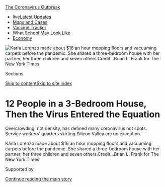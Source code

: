 <div id="app">

<div>

<div>

<div>

</div>

<div data-aria-hidden="false">

<div id="site-content" data-role="main">

<div>

<div class="css-1aor85t" style="opacity:0.000000001;z-index:-1;visibility:hidden">

<div class="css-1hqnpie">

<div class="css-epjblv">

<span class="css-17xtcya">[Economy](/section/business/economy)</span><span class="css-x15j1o">|</span><span class="css-fwqvlz">12
People in a 3-Bedroom House, Then the Virus Entered the
Equation</span>

</div>

<div class="css-k008qs">

<div class="css-1iwv8en">

<span class="css-18z7m18"></span>

<div>

</div>

</div>

<span class="css-1n6z4y"></span>

<div class="css-1705lsu">

<div class="css-4xjgmj">

<div class="css-4skfbu" data-role="toolbar" data-aria-label="Social Media Share buttons, Save button, and Comments Panel with current comment count" data-testid="share-tools">

  - 
  - 
  - 
  - 
    
    <div class="css-6n7j50">
    
    </div>

  - 

</div>

</div>

</div>

</div>

</div>

</div>

<div id="NYT_TOP_BANNER_REGION" class="css-11qgg8s">

<div>

<div id="styln-prism-menu-1592847958612" class="section interactive-content interactive-size-medium css-1du2ztb">

<div class="css-17ih8de interactive-body">

<div id="scroll-container" class="css-1gj85ro">

[<span class="styln-title-wrap"><span class="css-1pje3qr">The
Coronavirus</span><span class="css-1pje3qr">
Outbreak</span></span>](https://www.nytimes3xbfgragh.onion/news-event/coronavirus?action=click&pgtype=Article&state=default&region=TOP_BANNER&context=storylines_menu)

  - <span class="css-kqxiym" data-emphasize="true">live</span>[Latest
    Updates](https://www.nytimes3xbfgragh.onion/2020/08/01/world/coronavirus-covid-19.html?action=click&pgtype=Article&state=default&region=TOP_BANNER&context=storylines_menu)
  - [Maps and
    Cases](https://www.nytimes3xbfgragh.onion/interactive/2020/us/coronavirus-us-cases.html?action=click&pgtype=Article&state=default&region=TOP_BANNER&context=storylines_menu)
  - [Vaccine
    Tracker](https://www.nytimes3xbfgragh.onion/interactive/2020/science/coronavirus-vaccine-tracker.html?action=click&pgtype=Article&state=default&region=TOP_BANNER&context=storylines_menu)
  - [What School May Look
    Like](https://www.nytimes3xbfgragh.onion/interactive/2020/07/29/us/schools-reopening-coronavirus.html?action=click&pgtype=Article&state=default&region=TOP_BANNER&context=storylines_menu)
  - [Economy](https://www.nytimes3xbfgragh.onion/live/2020/07/31/business/stock-market-today-coronavirus?action=click&pgtype=Article&state=default&region=TOP_BANNER&context=storylines_menu)

</div>

</div>

</div>

</div>

</div>

<div id="fullBleedHeaderContent">

<div class="css-n4ws9g">

![<span class="css-16f3y1r e13ogyst0" data-aria-hidden="true">Karla
Lorenzo made about $16 an hour mopping floors and vacuuming carpets
before the pandemic. She shared a three-bedroom house with her partner,
her three children and seven
others.</span><span class="css-cnj6d5 e1z0qqy90" itemprop="copyrightHolder"><span class="css-1ly73wi e1tej78p0">Credit...</span><span><span>Brian
L. Frank for The New York
Times</span></span></span>](https://static01.graylady3jvrrxbe.onion/images/2020/08/02/business/00virus-crowding1/00virus-crowding1-articleLarge.jpg?quality=75&auto=webp&disable=upscale)

</div>

<div class="css-3z92zw">

<div class="css-6cn7ki">

<div class="NYTAppHideMasthead css-1bcu9v6 e1suatyy0">

<div class="section css-1o1qe8k e1suatyy2">

<div class="css-cu5p7t er09x8g0">

<div class="css-6n7j50">

</div>

<span class="css-1dv1kvn">Sections</span>

[Skip to content](#site-content)[Skip to site index](#site-index)

</div>

<div class="css-10698na e1huz5gh0">

</div>

</div>

</div>

<div class="css-1sojcmr ehdk2mb0">

# 12 People in a 3-Bedroom House, Then the Virus Entered the Equation

</div>

Overcrowding, not density, has defined many coronavirus hot spots.
Service workers’ quarters skirting Silicon Valley are no exception.

</div>

</div>

<div class="css-nwzfg5 e1gnum310">

<span class="css-1f9pvn2 economy">Karla Lorenzo made about $16 an hour
mopping floors and vacuuming carpets before the pandemic. She shared a
three-bedroom house with her partner, her three children and seven
others.</span><span class="css-cnj6d5 e1z0qqy90" itemprop="copyrightHolder"><span class="css-1ly73wi e1tej78p0">Credit...</span><span><span>Brian
L. Frank for The New York Times</span></span></span>

</div>

<div id="sponsor-wrapper" class="css-1hyfx7x">

<div id="sponsor-slug" class="css-19vbshk">

Supported by

</div>

[Continue reading the main
story](#after-sponsor)

<div id="sponsor" class="ad sponsor-wrapper" style="text-align:center;height:100%;display:block">

</div>

<div id="after-sponsor">

</div>

</div>

<div class="css-1wx1auc e1gnum311">

<div class="css-18e8msd">

<div class="css-vp77d3 epjyd6m0">

<div class="css-hus3qt ey68jwv0" data-aria-hidden="true">

[![Conor
Dougherty](https://static01.graylady3jvrrxbe.onion/images/2018/07/27/multimedia/author-conor-dougherty/author-conor-dougherty-thumbLarge.png
"Conor Dougherty")](https://www.nytimes3xbfgragh.onion/by/conor-dougherty)

</div>

<div class="css-1baulvz">

By [<span class="css-1baulvz last-byline" itemprop="name">Conor
Dougherty</span>](https://www.nytimes3xbfgragh.onion/by/conor-dougherty)

</div>

</div>

  - 
    
    <div class="css-ld3wwf e16638kd2">
    
    Aug. 1,
    2020
    
    </div>

  - 
    
    <div class="css-4xjgmj">
    
    <div class="css-d8bdto" data-role="toolbar" data-aria-label="Social Media Share buttons, Save button, and Comments Panel with current comment count" data-testid="share-tools">
    
      - 
      - 
      - 
      - 
        
        <div class="css-6n7j50">
        
        </div>
    
      - 
    
    </div>
    
    </div>

</div>

</div>

</div>

<div class="section meteredContent css-1r7ky0e" name="articleBody" itemprop="articleBody">

<div class="css-1fanzo5 StoryBodyCompanionColumn">

<div class="css-53u6y8">

It was not surprising when three-quarters of the house tested positive.
There were 12 people in three bedrooms, with a bathroom whose door
frequently required a knock and a kitchen where dinnertime shifts
extended from 5 p.m. well into the evening.

Karla Lorenzo, a Guatemalan immigrant who cleaned houses in San
Francisco and Silicon Valley, lived in the big room along the driveway.
Big is a relative term when a room has five people in it. She and her
partner, Abel, slept in a queen-size bed along the wall. There was a
crib for the baby at the foot, with the older children’s bunk bed next
to that. The other housemates had similar layouts.

Living among many people, as Ms. Lorenzo put it in Spanish, you cannot
really avoid your housemates. The sounds, the smells, the moods —
everyone is pressed against all of it, and they understood that if one
of them got [the
coronavirus](https://www.nytimes3xbfgragh.onion/news-event/coronavirus),
the rest probably would.

That happened in April, and now the house is returning to health. Abel,
referred to by his first name because his immigration status is
uncertain, is home after three weeks in the hospital, where Ms. Lorenzo
feared he would die alone gasping for air. And she is no longer
squirreled in the closet where she spent days to avoid giving the virus
to the children.

</div>

</div>

<div class="css-1fanzo5 StoryBodyCompanionColumn">

<div class="css-53u6y8">

Now comes a second struggle: figuring out how to pay rent. Abel is back
at work at a home supply store, but Ms. Lorenzo’s housecleaning jobs
dried up and one of the other families moved out — increasing the
monthly bill by $850. “We don’t know how we are going to do it,” she
said.

From the early outbreaks to the economic destruction that has come
after, the coronavirus pandemic has mapped itself onto America’s
longstanding affordable housing problem and the gaping inequality that
underlies it. To offset rising rents in a nation where [one in four
tenant
households](https://www.jchs.harvard.edu/sites/default/files/Harvard_JCHS_Americas_Rental_Housing_2020.pdf)
spend more than half of their pretax income on shelter, a multitude of
low-wage service workers have piled into ever more crowded
homes.

</div>

</div>

<div class="css-nvxo42 e73j0it0">

<div class="css-1xdhyk6 erfvjey0">

<span class="css-1ly73wi e1tej78p0">Image</span>

<div class="css-zjzyr8">

<div data-testid="lazyimage-container" style="height:257.77777777777777px">

</div>

</div>

</div>

<span class="css-16f3y1r e13ogyst0" data-aria-hidden="true">Shoes
sitting outside Ms. Lorenzo’s home to disinfect. She confined herself to
the closet for days to avoid spreading the virus to her
children.</span><span class="css-cnj6d5 e1z0qqy90" itemprop="copyrightHolder"><span class="css-1ly73wi e1tej78p0">Credit...</span><span>Brian
L. Frank for The New York
Times</span></span>

<div class="css-1xdhyk6 erfvjey0">

<span class="css-1ly73wi e1tej78p0">Image</span>

<div class="css-zjzyr8">

<div data-testid="lazyimage-container" style="height:257.77777777777777px">

</div>

</div>

</div>

<span class="css-16f3y1r e13ogyst0" data-aria-hidden="true">Space for
parking is at a premium in her
neighborhood.</span><span class="css-cnj6d5 e1z0qqy90" itemprop="copyrightHolder"><span class="css-1ly73wi e1tej78p0">Credit...</span><span>Jim
McAuley for The New York Times</span></span>

</div>

<div class="css-1fanzo5 StoryBodyCompanionColumn">

<div class="css-53u6y8">

Living in overstuffed units subdivided by hinged partitions and
tacked-up sheets, these households — many of them retail and service
workers who are unable to do their jobs from home — were acutely
susceptible to the virus’s spread. With double-digit unemployment
projected to persist [through next
year](https://www.nytimes3xbfgragh.onion/2020/07/15/business/economy/economic-recovery-coronavirus-resurgence.html),
the same families face [losing the crowded
homes](https://www.nytimes3xbfgragh.onion/2020/05/27/us/coronavirus-evictions-renters.html)
that make it so easy to get sick in the first place.

To combat the virus, Americans of every income are being encouraged to
wear masks and keep their distance. But for low-income families who
crowd together to stretch their budgets, home has its own risks.

</div>

</div>

<div class="css-1fanzo5 StoryBodyCompanionColumn">

<div class="css-53u6y8">

For these families, a good amount of the response has included triaging
a decades-old [shortage of affordable
housing](https://reports.nlihc.org/gap#:~:text=The%20U.S.%20has%20a%20shortage,extremely%20low%2Dincome%20renter%20households.).
Cities and states are [renting hotel
rooms](https://www.kqed.org/news/11825653/california-found-hotels-for-10000-homeless-residents-what-next)
for people who normally sleep on the streets. There are trailers to
quarantine those whose apartments are too crowded for isolation. Fearing
a wave of homelessness, governments have followed up with rental aid and
[moratoriums on
evictions](https://evictionlab.org/covid-policy-scorecard/).

Combined with federal stimulus funds, and [$600 a week in supplemental
unemployment
benefits](https://www.nytimes3xbfgragh.onion/2020/07/29/business/economy/unemployment-benefits-coronavirus.html)
that have just lapsed, these measures have [prevented the dire
predictions](https://www.nytimes3xbfgragh.onion/2020/05/31/business/economy/coronavirus-rent-landlords-tenants.html)
of mass displacement. Congress is working on another emergency package,
and property owners and affordable-housing advocates have pressed for
direct rental assistance.

But evictions are [already ramping back
up](https://www.nytimes3xbfgragh.onion/2020/07/23/business/evictions-moratorium-cares-act.html),
and the longer the economic malaise continues, the more housing
insecurity there will be. Some of the evicted will become homeless, but
if the past is a guide, most are likely to find somewhere else to go,
and that somewhere is likely to be overcrowded — compounding the
conditions that make it so easy to spread the virus.

“We have clients struggling to choose between living in an overcrowded
home or facing eviction for not being able to make rent,” said Nazanin
Salehi, a lawyer with the nonprofit group Community Legal Services in
East Palo Alto. “No matter what they decide, the risk is more exposure
to this
virus.”

<div id="NYT_MAIN_CONTENT_1_REGION" class="css-9tf9ac">

<div>

<div id="styln-covid-updates-markets" class="section interactive-content interactive-size-medium css-1ftcdic">

<div class="css-17ih8de interactive-body">

<div id="styln-briefing-block">

<div class="briefing-block-header-section">

# [Latest Updates: Economy](https://www.nytimes3xbfgragh.onion/live/2020/07/31/business/stock-market-today-coronavirus?action=click&pgtype=Article&state=default&region=MAIN_CONTENT_1&context=storylines_live_updates)

</div>

<div class="briefing-block-lb-items">

<div class="briefing-block-update-time">

[32h
ago](https://www.nytimes3xbfgragh.onion/live/2020/07/31/business/stock-market-today-coronavirus?action=click&pgtype=Article&state=default&region=MAIN_CONTENT_1&context=storylines_live_updates#kodaks-chief-executive-was-given-stock-options-then-the-share-price-spiked-1000-percent)

</div>

<div>

[Kodak’s chief executive was given stock options. Then the share price
spiked 1,000
percent.](https://www.nytimes3xbfgragh.onion/live/2020/07/31/business/stock-market-today-coronavirus?action=click&pgtype=Article&state=default&region=MAIN_CONTENT_1&context=storylines_live_updates#kodaks-chief-executive-was-given-stock-options-then-the-share-price-spiked-1000-percent)

</div>

<div class="briefing-block-update-time">

[35h
ago](https://www.nytimes3xbfgragh.onion/live/2020/07/31/business/stock-market-today-coronavirus?action=click&pgtype=Article&state=default&region=MAIN_CONTENT_1&context=storylines_live_updates#fitch-ratings-downgrades-its-outlook-on-us-debt)

</div>

<div>

[Fitch Ratings downgrades its outlook on U.S.
debt.](https://www.nytimes3xbfgragh.onion/live/2020/07/31/business/stock-market-today-coronavirus?action=click&pgtype=Article&state=default&region=MAIN_CONTENT_1&context=storylines_live_updates#fitch-ratings-downgrades-its-outlook-on-us-debt)

</div>

<div class="briefing-block-update-time">

[41h
ago](https://www.nytimes3xbfgragh.onion/live/2020/07/31/business/stock-market-today-coronavirus?action=click&pgtype=Article&state=default&region=MAIN_CONTENT_1&context=storylines_live_updates#us-sanctions-more-chinese-officials-over-human-rights-violations-as-tensions-flare)

</div>

<div>

[U.S. sanctions more Chinese officials over human rights violations as
tensions
flare](https://www.nytimes3xbfgragh.onion/live/2020/07/31/business/stock-market-today-coronavirus?action=click&pgtype=Article&state=default&region=MAIN_CONTENT_1&context=storylines_live_updates#us-sanctions-more-chinese-officials-over-human-rights-violations-as-tensions-flare)

</div>

</div>

<div class="briefing-block-footer">

<div class="briefing-block-footer-meta">

[See more
updates](https://www.nytimes3xbfgragh.onion/live/2020/07/31/business/stock-market-today-coronavirus?action=click&pgtype=Article&state=default&region=MAIN_CONTENT_1&context=storylines_live_updates)

</div>

<div class="briefing-block-briefinglinks">

<span>More live coverage:</span>
[Global](https://www.nytimes3xbfgragh.onion/2020/08/01/world/coronavirus-covid-19.html?action=click&pgtype=Article&state=default&region=MAIN_CONTENT_1&context=storylines_live_updates)

</div>

</div>

</div>

</div>

</div>

</div>

</div>

## Two Sides of Silicon Valley

</div>

</div>

<div id="overcrowded" class="section interactive-content interactive-size-scoop css-174j8de" data-id="100000007268069">

<div class="css-17ih8de interactive-body" data-sourceid="100000007268069">

<div id="g-overcrowded-box" class="ai2html">

<div id="g-overcrowded-335" class="g-artboard" style="max-width: 335px;max-height: 475px" data-aspect-ratio="0.705" data-min-width="0" data-max-width="599">

<div style="padding: 0 0 141.7741% 0;">

</div>

![](data:image/gif;base64,R0lGODlhCgAKAIAAAB8fHwAAACH5BAEAAAAALAAAAAAKAAoAAAIIhI+py+0PYysAOw==)

<div id="g-ai0-1" class="g-text g-aiAbs g-aiPointText" style="top:1.8452%;margin-top:-8.8px;left:0%;width:200px;">

Residential
overcrowding

</div>

<div id="g-ai0-2" class="g-text g-aiAbs" style="top:5.4743%;left:0%;width:81.791%;">

Share of housing units within each census tract with more than one
person per
room

</div>

<div id="g-ai0-3" class="g-text g-aiAbs g-aiPointText" style="top:18.5805%;margin-top:-7.2px;left:0.9537%;margin-left:-14.5px;width:29px;">

0

</div>

<div id="g-ai0-4" class="g-text g-aiAbs g-aiPointText" style="top:18.5805%;margin-top:-7.2px;left:6.7623%;margin-left:-14.5px;width:29px;">

3

</div>

<div id="g-ai0-5" class="g-text g-aiAbs g-aiPointText" style="top:18.5805%;margin-top:-7.2px;left:16.3822%;margin-left:-14.5px;width:29px;">

8

</div>

<div id="g-ai0-6" class="g-text g-aiAbs g-aiPointText" style="top:18.5805%;margin-top:-7.2px;left:29.2523%;margin-left:-18.5px;width:37px;">

13

</div>

<div id="g-ai0-7" class="g-text g-aiAbs g-aiPointText" style="top:18.5805%;margin-top:-7.2px;left:47.8808%;margin-left:-18.5px;width:37px;">

22

</div>

<div id="g-ai0-8" class="g-text g-aiAbs g-aiPointText" style="top:18.5805%;margin-top:-7.2px;left:64.9823%;margin-left:-18.5px;width:37px;">

30

</div>

<div id="g-ai0-9" class="g-text g-aiAbs g-aiPointText" style="top:18.5805%;margin-top:-7.2px;left:96.0952%;margin-left:-24px;width:48px;">

45%

</div>

<div id="g-ai0-10" class="g-2d_labels_335 g-aiAbs g-aiPointText" style="top:24.5692%;margin-top:-5.7px;left:76.3208%;margin-left:-27.5px;width:55px;">

Danville

</div>

<div id="g-ai0-11" class="g-2d_labels_335 g-aiAbs g-aiPointText" style="top:26.2537%;margin-top:-5.7px;left:42.738%;margin-left:-28px;width:56px;">

Oakland

</div>

<div id="g-ai0-12" class="g-1st_lables_335 g-aiAbs g-aiPointText" style="top:30.1568%;margin-top:-12.2px;left:9.7818%;margin-left:-35.5px;width:71px;">

San

Francisco

</div>

<div id="g-ai0-13" class="g-2d_labels_335 g-aiAbs g-aiPointText" style="top:36.7812%;margin-top:-5.7px;left:50.2606%;margin-left:-37.5px;width:75px;">

San
Leandro

</div>

<div id="g-ai0-14" class="g-2d_labels_335 g-aiAbs g-aiPointText" style="top:42.2556%;margin-top:-5.7px;left:87.6323%;margin-left:-34.5px;width:69px;">

Pleasanton

</div>

<div id="g-ai0-15" class="g-1st_lables_335 g-aiAbs g-aiPointText" style="top:45.9482%;margin-top:-6.2px;left:14.8866%;margin-left:-37.5px;width:75px;">

San
Bruno

</div>

<div id="g-ai0-16" class="g-2d_labels_335 g-aiAbs g-aiPointText" style="top:46.0455%;margin-top:-5.7px;left:61.3848%;margin-left:-29.5px;width:59px;">

Hayward

</div>

<div id="g-ai0-17" class="g-1st_lables_335 g-aiAbs g-aiPointText" style="top:53.3112%;margin-top:-6.2px;left:22.7067%;margin-left:-44.5px;width:89px;">

Hillsborough

</div>

<div id="g-ai0-18" class="g-1st_lables_335 g-aiAbs g-aiPointText" style="top:56.0483%;margin-top:-6.2px;left:31.7609%;margin-left:-39px;width:78px;">

San
Mateo

</div>

<div id="g-ai0-19" class="g-1st_lables_335 g-aiAbs g-aiPointText" style="top:63.0029%;margin-top:-12.2px;left:37.0719%;margin-left:-34.5px;width:69px;">

Redwood

City

</div>

<div id="g-ai0-20" class="g-1st_lables_335 g-aiAbs g-aiPointText" style="top:65.5295%;margin-top:-12.2px;left:55.3635%;margin-left:-34.5px;width:69px;">

East
Palo

Alto

</div>

<div id="g-ai0-21" class="g-1st_lables_335 g-aiAbs g-aiPointText" style="top:66.1612%;margin-top:-12.2px;left:10.6553%;margin-left:-37px;width:74px;">

Half
Moon

Bay

</div>

<div id="g-ai0-22" class="g-2d_labels_335 g-aiAbs g-aiPointText" style="top:64.574%;margin-top:-5.7px;left:71.67%;margin-left:-28.5px;width:57px;">

Fremont

</div>

<div id="g-ai0-23" class="g-1st_lables_335 g-aiAbs g-aiPointText" style="top:69.9511%;margin-top:-6.2px;left:56.5225%;margin-left:-33px;width:66px;">

Palo
Alto

</div>

<div id="g-ai0-24" class="g-1st_lables_335 g-aiAbs g-aiPointText" style="top:70.7933%;margin-top:-6.2px;left:85.8269%;margin-left:-31px;width:62px;">

Milpitas

</div>

<div id="g-ai0-25" class="g-1st_lables_335 g-aiAbs g-aiPointText" style="top:72.2672%;margin-top:-12.2px;left:44.7005%;margin-left:-27px;width:54px;">

Menlo

Park

</div>

<div id="g-ai0-26" class="g-1st_lables_335 g-aiAbs g-aiPointText" style="top:75.636%;margin-top:-12.2px;left:58.6557%;margin-left:-35px;width:70px;">

Mountain

View

</div>

<div id="g-ai0-27" class="g-1st_lables_335 g-aiAbs g-aiPointText" style="top:80.2681%;margin-top:-12.2px;left:76.553%;margin-left:-26px;width:52px;">

Santa

Clara

</div>

<div id="g-ai0-28" class="g-1st_lables_335 g-aiAbs g-aiPointText" style="top:82.3736%;margin-top:-12.2px;left:87.0787%;margin-left:-22px;width:44px;">

San

Jose

</div>

<div id="g-ai0-29" class="g-1st_lables_335 g-aiAbs g-aiPointText" style="top:85.1108%;margin-top:-6.2px;left:64.838%;margin-left:-36px;width:72px;">

Cupertino

</div>

<div id="g-ai0-30" class="g-1st_lables_335 g-aiAbs g-aiPointText" style="top:89.7367%;margin-top:-6.2px;left:26.6332%;margin-left:-34.5px;width:69px;">

Highways

</div>

<div id="g-ai0-31" class="g-1st_lables_335 g-aiAbs g-aiPointText" style="top:96.6911%;margin-top:-6.2px;left:74.5425%;margin-left:-36px;width:72px;">

Los
Gatos

</div>

</div>

<div id="g-overcrowded-600" class="g-artboard" style="width:600px; height:519.948426504763px;" data-aspect-ratio="1.154" data-min-width="600">

<div style="">

</div>

![](data:image/gif;base64,R0lGODlhCgAKAIAAAB8fHwAAACH5BAEAAAAALAAAAAAKAAoAAAIIhI+py+0PYysAOw==)

<div id="g-ai1-1" class="g-text g-aiAbs g-aiPointText" style="top:3.3203%;margin-top:-17.3px;left:0%;width:118px;">

Residential

overcrowding

</div>

<div id="g-ai1-2" class="g-2d_labels g-aiAbs g-aiPointText" style="top:2.1594%;margin-top:-6.2px;left:80.3395%;margin-left:-31px;width:62px;">

Danville

</div>

<div id="g-ai1-3" class="g-2d_labels g-aiAbs g-aiPointText" style="top:4.275%;margin-top:-6.2px;left:53.5192%;margin-left:-31.5px;width:63px;">

Oakland

</div>

<div id="g-ai1-4" class="g-1st_lables g-aiAbs g-aiPointText" style="top:9.0832%;margin-top:-12.2px;left:27.1753%;margin-left:-35.5px;width:71px;">

San

Francisco

</div>

<div id="g-ai1-5" class="g-text g-aiAbs" style="top:7.8854%;left:0%;width:17%;">

Share of housing units within each census tract with more than one
person per
room

</div>

<div id="g-ai1-6" class="g-2d_labels g-aiAbs g-aiPointText" style="top:17.9302%;margin-top:-6.2px;left:59.5358%;margin-left:-43px;width:86px;">

San
Leandro

</div>

<div id="g-ai1-7" class="g-1st_lables g-aiAbs g-aiPointText" style="top:22.7384%;margin-top:-6.2px;left:24.8113%;margin-left:-33px;width:66px;">

Daly
City

</div>

<div id="g-ai1-8" class="g-2d_labels g-aiAbs g-aiPointText" style="top:25.4309%;margin-top:-6.2px;left:89.3792%;margin-left:-39.5px;width:79px;">

Pleasanton

</div>

<div id="g-ai1-9" class="g-text g-aiAbs g-aiPointText" style="top:29.4735%;margin-top:-7.2px;right:95.1265%;width:37px;">

45

</div>

<div id="g-ai1-10" class="g-text g-aiAbs g-aiPointText" style="top:29.4735%;margin-top:-7.2px;left:4.8434%;width:33px;">

%

</div>

<div id="g-ai1-11" class="g-2d_labels g-aiAbs g-aiPointText" style="top:30.2391%;margin-top:-6.2px;left:68.3363%;margin-left:-33px;width:66px;">

Hayward

</div>

<div id="g-ai1-12" class="g-1st_lables g-aiAbs g-aiPointText" style="top:30.2391%;margin-top:-6.2px;left:31.2778%;margin-left:-37.5px;width:75px;">

San
Bruno

</div>

<div id="g-ai1-13" class="g-1st_lables g-aiAbs g-aiPointText" style="top:35.0473%;margin-top:-6.2px;left:32.7721%;margin-left:-31.5px;width:63px;">

Millbrae

</div>

<div id="g-ai1-14" class="g-1st_lables g-aiAbs g-aiPointText" style="top:40.5229%;margin-top:-6.7px;left:37.5236%;margin-left:-44.5px;width:89px;">

Hillsborough

</div>

<div id="g-ai1-15" class="g-1st_lables g-aiAbs g-aiPointText" style="top:43.2155%;margin-top:-6.7px;left:44.7437%;margin-left:-39px;width:78px;">

San
Mateo

</div>

<div id="g-ai1-16" class="g-1st_lables g-aiAbs g-aiPointText" style="top:51.9721%;margin-top:-12.2px;left:48.9826%;margin-left:-34.5px;width:69px;">

Redwood

City

</div>

<div id="g-ai1-17" class="g-text g-aiAbs g-aiPointText" style="top:51.5911%;margin-top:-7.2px;right:95.1265%;width:37px;">

30

</div>

<div id="g-ai1-18" class="g-1st_lables g-aiAbs g-aiPointText" style="top:56.3956%;margin-top:-18.2px;left:27.4333%;margin-left:-25.5px;width:51px;">

Half

Moon

Bay

</div>

<div id="g-ai1-19" class="g-1st_lables g-aiAbs g-aiPointText" style="top:55.434%;margin-top:-12.2px;left:63.5663%;margin-left:-34.5px;width:69px;">

East
Palo

Alto

</div>

<div id="g-ai1-20" class="g-2d_labels g-aiAbs g-aiPointText" style="top:54.4723%;margin-top:-6.2px;left:76.5915%;margin-left:-32px;width:64px;">

Fremont

</div>

<div id="g-ai1-21" class="g-1st_lables g-aiAbs g-aiPointText" style="top:61.5884%;margin-top:-6.2px;left:63.3919%;margin-left:-33px;width:66px;">

Palo
Alto

</div>

<div id="g-ai1-22" class="g-1st_lables g-aiAbs g-aiPointText" style="top:62.7424%;margin-top:-6.2px;left:87.8858%;margin-left:-31px;width:62px;">

Milpitas

</div>

<div id="g-ai1-23" class="g-1st_lables g-aiAbs g-aiPointText" style="top:64.0887%;margin-top:-12.2px;left:55.8093%;margin-left:-27px;width:54px;">

Menlo

Park

</div>

<div id="g-ai1-24" class="g-text g-aiAbs g-aiPointText" style="top:63.323%;margin-top:-7.2px;right:95.1265%;width:37px;">

22

</div>

<div id="g-ai1-25" class="g-1st_lables g-aiAbs g-aiPointText" style="top:68.5122%;margin-top:-12.2px;left:66.207%;margin-left:-35px;width:70px;">

Mountain

View

</div>

<div id="g-ai1-26" class="g-1st_lables g-aiAbs g-aiPointText" style="top:70.6278%;margin-top:-6.2px;left:73.5044%;margin-left:-37px;width:74px;">

Sunnyvale

</div>

<div id="g-ai1-27" class="g-1st_lables g-aiAbs g-aiPointText" style="top:74.4743%;margin-top:-12.2px;left:80.4667%;margin-left:-26px;width:52px;">

Santa

Clara

</div>

<div id="g-ai1-28" class="g-1st_lables g-aiAbs g-aiPointText" style="top:77.3592%;margin-top:-12.2px;left:88.9004%;margin-left:-22px;width:44px;">

San

Jose

</div>

<div id="g-ai1-29" class="g-text g-aiAbs g-aiPointText" style="top:76.4012%;margin-top:-7.2px;right:95.1265%;width:37px;">

13

</div>

<div id="g-ai1-30" class="g-1st_lables g-aiAbs g-aiPointText" style="top:81.2058%;margin-top:-6.2px;left:71.1328%;margin-left:-36px;width:72px;">

Cupertino

</div>

<div id="g-ai1-31" class="g-text g-aiAbs g-aiPointText" style="top:84.479%;margin-top:-7.2px;right:95.2248%;width:29px;">

8

</div>

<div id="g-ai1-32" class="g-1st_lables g-aiAbs g-aiPointText" style="top:87.1653%;margin-top:-7.2px;left:40.6515%;margin-left:-36.5px;width:73px;">

Highways

</div>

<div id="g-ai1-33" class="g-text g-aiAbs g-aiPointText" style="top:91.0181%;margin-top:-7.2px;right:95.2248%;width:29px;">

3

</div>

<div id="g-ai1-34" class="g-text g-aiAbs g-aiPointText" style="top:95.4416%;margin-top:-7.2px;right:95.2248%;width:29px;">

0

</div>

<div id="g-ai1-35" class="g-1st_lables g-aiAbs g-aiPointText" style="top:96.5919%;margin-top:-6.2px;left:78.8712%;margin-left:-36px;width:72px;">

Los Gatos

</div>

</div>

</div>

</div>

Source: Census Bureau

By Karl Russell

</div>

<div class="css-1fanzo5 StoryBodyCompanionColumn">

<div class="css-53u6y8">

Visitors to Silicon Valley may take a wrong turn or freeway exit on the
way to this or that office park and find themselves in an area like the
North Central neighborhood of San Mateo, Calif. That is where Ms.
Lorenzo lives on a block of faded homes on small lots, with packed
driveways and cars parked liberally on the sidewalk. The scene is one
side of the tech economy.

For much of the peninsula stretching south from San Francisco, there is
a rough economic split. Cities and neighborhoods to the east, places
like East Palo Alto, North Fair Oaks and the Belle Haven section of
Menlo Park, are more overcrowded and have a larger share of low-income
and Black and Latino residents, many of whom have been
[disproportionately affected by the
virus](https://www.nytimes3xbfgragh.onion/interactive/2020/07/05/us/coronavirus-latinos-african-americans-cdc-data.html).
Towns and neighborhoods to the west, places like Hillsborough and Palo
Alto, are whiter and rich.

</div>

</div>

<div class="css-1fanzo5 StoryBodyCompanionColumn">

<div class="css-53u6y8">

This geography is as fundamental to how the place operates as the
invention of the microchip. Every day, throngs of clerks, landscapers
and elder-care workers wake up on the eastern parts and travel to homes
on the western parts or to the corporate campuses of tech companies to
do subcontracting work. And every night, they return to overcrowded
homes.

Ms. Lorenzo was one of them. She immigrated to the United States six
years ago from Guatemala with her two children, fleeing a broken
relationship and looking for a new start. Now she is a green-card holder
with a new partner and a 2-year-old. Until the pandemic hit, she made
about $16 an hour mopping floors and vacuuming carpets in homes on the
other side of the peninsula.

For a while, her wages and Abel’s were enough for their own small place
— a $1,600-a-month studio that had a bed for them and a shared
mattress for the children. Then the rent jumped to $2,100. And then to
$2,650.

The couple went looking for cheaper housing and roommates, a quest that
has become a Bay Area ritual. Since the Great Recession, a growing share
of Bay Area movers, from all but the most well-off households, have gone
to homes with four or more adults from ones with one or two adults,
[according to a
study](https://www.frbsf.org/community-development/blog/overcrowding-in-the-bay-area-where-the-housing-crisis-meets-covid-19/)
by researchers at Stanford University and the Federal Reserve Bank of
San Francisco.

The high-end version is dressed up with a description like “co-living”
or explained as a culturally in-tune couple sacrificing an extra bedroom
in the suburbs for a life of less driving closer to the city. The
low-end version is poverty. Whatever it is called, the economic calculus
is the same.

Wages are higher in coastal California than in inland areas, where
housing is cheaper, so all but the very rich have to make a trade-off
between a commute and space. It is just that the choices for poorer
workers are more extreme, like [a three-hour
commute](https://www.nytimes3xbfgragh.onion/2017/08/17/business/economy/san-francisco-commute.html)
from cities like Stockton or huddling together in homes where nearly
every space is the site of someone’s
bed.

</div>

</div>

<div class="css-nvxo42 e73j0it0">

<div class="css-1xdhyk6 erfvjey0">

<span class="css-1ly73wi e1tej78p0">Image</span>

<div class="css-zjzyr8">

<div data-testid="lazyimage-container" style="height:257.77777777777777px">

</div>

</div>

</div>

<span class="css-16f3y1r e13ogyst0" data-aria-hidden="true">Hillsborough
is one of the wealthy towns near Silicon Valley with demand for service
work.</span><span class="css-cnj6d5 e1z0qqy90" itemprop="copyrightHolder"><span class="css-1ly73wi e1tej78p0">Credit...</span><span>Jim
McAuley for The New York
Times</span></span>

<div class="css-1xdhyk6 erfvjey0">

<span class="css-1ly73wi e1tej78p0">Image</span>

<div class="css-zjzyr8">

<div data-testid="lazyimage-container" style="height:257.77777777777777px">

</div>

</div>

</div>

<span class="css-16f3y1r e13ogyst0" data-aria-hidden="true">San Mateo’s
North Central neighborhood is part of the San Francisco Peninsula’s
denser east
side.</span><span class="css-cnj6d5 e1z0qqy90" itemprop="copyrightHolder"><span class="css-1ly73wi e1tej78p0">Credit...</span><span>Jim
McAuley for The New York Times</span></span>

</div>

<div class="css-1fanzo5 StoryBodyCompanionColumn">

<div class="css-53u6y8">

Researchers define extreme overcrowding as any home that is occupied by
more than one person for every room without a toilet. By this
measurement, overcrowding has increased nationwide since the mid-2000s,
and the problem is particularly acute in California. About 13.4 percent
of rental units — more than double the national average — were
considered overcrowded in 2018, according to the Census Bureau. San
Mateo and Santa Clara Counties, which roughly outline Silicon Valley,
have one of the world’s densest concentrations of billionaires as well
as some of the country’s most overcrowded homes.

</div>

</div>

<div class="css-1fanzo5 StoryBodyCompanionColumn">

<div class="css-53u6y8">

After the studio, Ms. Lorenzo found a $1,250-a-month room in her current
home, a blue stucco house at the back of a two-unit lot, with chalk
drawings on the driveway and a dirt yard in the back. There were 11
occupants after Ms. Lorenzo moved in, 12 after her younger child was
born.

Dividing the rent had benefits, like allowing Ms. Lorenzo to save money
and buy her first television. The children’s shared mattress from the
studio was replaced with a new bunk bed. “More clothes, more shoes for
the children,” she said, “because we were limited in many things.”

The catch was living with personalities, rules and understandings.
Cooking privileges were on a first-come basis, which meant that the last
family to use the kitchen might not eat until 9:30 p.m. There was no
official time limit on the bathroom, but people knew to be fast. If
anyone got a cold, everyone was exposed.

Crowded homes have been a concern practically as long as public health
has been a field. Living with a pile of roommates has long been
associated with faster-spreading infections, inescapable stress,
irregular sleep and the effects that follow, including higher blood
pressure and weakened immune systems.

But those take years to develop. The coronavirus spreads in days. By
moving so fast and furiously, the virus has exposed in weeks something
doctors have been worried about for generations, said Dr. Margot Kushel,
an internist and director of the Benioff Homelessness and Housing
Initiative at the University of California, San Francisco. “Covid has
really become a story of essential workers living in crowded housing,”
she said.

## Games in the Closet

</div>

</div>

<div class="css-79elbk" data-testid="photoviewer-wrapper">

<div class="css-z3e15g" data-testid="photoviewer-wrapper-hidden">

</div>

<div class="css-1a48zt4 ehw59r15" data-testid="photoviewer-children">

![<span class="css-16f3y1r e13ogyst0" data-aria-hidden="true">Saving on
rent by sharing a home meant Ms. Lorenzo could spend more on her
children’s needs. But it also brought tensions with other tenants, along
with the health risks of
overcrowding.</span><span class="css-cnj6d5 e1z0qqy90" itemprop="copyrightHolder"><span class="css-1ly73wi e1tej78p0">Credit...</span><span>Brian
L. Frank for The New York
Times</span></span>](https://static01.graylady3jvrrxbe.onion/images/2020/08/01/business/01virus-crowding3/merlin_174571317_2a13c932-f841-4aff-b790-d8bd18b33a9f-articleLarge.jpg?quality=75&auto=webp&disable=upscale)

</div>

</div>

<div class="css-1fanzo5 StoryBodyCompanionColumn">

<div class="css-53u6y8">

The sickness began, as it does, with worry.

In mid-April, after schools shut down and the children were sent home
with worksheets, Abel returned from his job with a report that two of
his co-workers had been out sick. He showered with the garden hose and
slept in the car that night. But it was too late.

His symptoms were initially mild, before escalating to a 104-degree
fever and a shortness of breath that prompted Ms. Lorenzo to take him to
the hospital. The county health department, worried that a crowded home
would accelerate the spread of what was confirmed to be the coronavirus,
dispatched a case worker to test everyone in the house, Ms. Lorenzo
said. Eight — all except her children — were also positive.

Ms. Lorenzo never got more than a headache and a sore throat, which in
normal times would not have even prevented her from going to work.
Suddenly she had to isolate herself in a house where everything was
shared.

She settled on the closet, running a phone charger under the door and
sitting there for six to eight hours a day, playing word games on her
phone, calling relatives in Guatemala, sometimes just napping. Her
10-year-old son took over cooking meals and changing diapers. All the
while, Abel was in the hospital. Improving or worsening, alive or dead,
Ms. Lorenzo had no idea.

“There was no communication with him, so my head was spinning,” she
said.

</div>

</div>

<div class="css-79elbk" data-testid="photoviewer-wrapper">

<div class="css-z3e15g" data-testid="photoviewer-wrapper-hidden">

</div>

<div class="css-1a48zt4 ehw59r15" data-testid="photoviewer-children">

<div class="css-1xdhyk6 erfvjey0">

<span class="css-1ly73wi e1tej78p0">Image</span>

<div class="css-zjzyr8">

<div data-testid="lazyimage-container" style="height:257.77777777777777px">

</div>

</div>

</div>

<span class="css-16f3y1r e13ogyst0" data-aria-hidden="true">Ms.
Lorenzo's children were the only ones living at the house who avoided
getting the
coronavirus.</span><span class="css-cnj6d5 e1z0qqy90" itemprop="copyrightHolder"><span class="css-1ly73wi e1tej78p0">Credit...</span><span>Brian
L. Frank for The New York Times</span></span>

</div>

</div>

<div class="css-1fanzo5 StoryBodyCompanionColumn">

<div class="css-53u6y8">

Ms. Lorenzo sprayed down the bathroom whenever she or the children used
it. She avoided the kitchen and had her sister, who lives more than a
half-hour away in Oakland, deliver food through the bedroom window. One
time, the sister brought a thermos of hot coffee that Ms. Lorenzo said
might as well have been hot water; the virus had so ruined her sense of
taste that she could not tell the difference.

Still, the house got tense. One of the housemates accused Abel of
infecting them. She told Ms. Lorenzo that if anyone in her family died,
she would figure out a way to sue her. After that came the silent
treatment — “no hablaba” — and as house relations plummeted, Ms. Lorenzo
feared she would be evicted with nowhere to go.

</div>

</div>

<div class="css-1fanzo5 StoryBodyCompanionColumn">

<div class="css-53u6y8">

After two weeks, a county health worker returned to test the house
again. Ms. Lorenzo’s children were still negative, which seemed so
unlikely, given the crowding, that the county retested them several
times. All negative, she said. Worried that this luck would soon run
out, the county moved her and the children to an emergency trailer.

They lived there for nine days, leaving only to collect stale salad and
sandwiches left on an outdoor table. When they finally went home, Abel
was back from the hospital.

Days of deep cleaning ensued. Ms. Lorenzo, back to health, is wondering
when the world will return to some semblance of normality. Yet she feels
lucky that things are not worse, because she thought her partner was
going to die. “We are trying to cope with it,” she said. “Trying to
leave everything in the
past.”

## Crowding vs. Density

</div>

</div>

<div class="css-79elbk" data-testid="photoviewer-wrapper">

<div class="css-z3e15g" data-testid="photoviewer-wrapper-hidden">

</div>

<div class="css-1a48zt4 ehw59r15" data-testid="photoviewer-children">

<div class="css-1xdhyk6 erfvjey0">

<span class="css-1ly73wi e1tej78p0">Image</span>

<div class="css-zjzyr8">

<div data-testid="lazyimage-container" style="height:257.77777777777777px">

</div>

</div>

</div>

<span class="css-16f3y1r e13ogyst0" data-aria-hidden="true">Chelsea,
Mass., had one of the nation’s worst coronavirus outbreaks. “It’s not
how many people you run into on the street but how many people you see
when you come home,” an affordable-housing provider there
said.</span><span class="css-cnj6d5 e1z0qqy90" itemprop="copyrightHolder"><span class="css-1ly73wi e1tej78p0">Credit...</span><span>Brian
Snyder/Reuters</span></span>

</div>

</div>

<div class="css-1fanzo5 StoryBodyCompanionColumn">

<div class="css-53u6y8">

Early in the outbreak, [Gov. Andrew M.
Cuomo](https://www.nytimes3xbfgragh.onion/2020/03/24/upshot/coronavirus-urban-density-risks.html)
of New York and [some
commentators](https://www.latimes.com/opinion/story/2020-04-26/coronavirus-cities-density-los-angeles-transit)
blamed dense housing and public transit for the spread of the virus. The
proof seemed as intuitive as New York’s status as an [early
epicenter.](https://www.nytimes3xbfgragh.onion/2020/03/22/nyregion/Coronavirus-new-York-epicenter.html)
The recent surge of cases in the more sprawling metropolitan areas of
[the South and the
West](https://www.nytimes3xbfgragh.onion/2020/06/14/us/coronavirus-united-states.html)
has undercut that thesis, and [a
number](https://jamanetwork.com/journals/jama/fullarticle/2767631?widget=personalizedcontent&previousarticle=2768532)
of [new
studies](https://www.tandfonline.com/doi/full/10.1080/01944363.2020.1777891?scroll=top&needAccess=true&)
suggest that density, the number of housing units per acre, is less
important than crowding, the number of people per bedroom.

One [widely cited
report](https://furmancenter.org/thestoop/entry/covid-19-cases-in-new-york-city-a-neighborhood-level-analysis)
was from New York University’s Furman Center, which found that
infections were much more intense in Queens neighborhoods with high
rates of overcrowding than in Manhattan neighborhoods with higher
density but fewer people per unit. The link between crowding and
transmission has since shown up in suburbs, [rural
America](https://www.wsj.com/articles/covid-19-households-spread-coronavirus-families-navajo-california-second-wave-11591553896)
and [Native American
reservations](https://www.azcentral.com/story/news/local/arizona-health/2020/05/12/close-knit-navajo-nation-communities-arizona-virus-takes-hold/3115961001/).
There is even some evidence that dense metropolitan counties, while
suffering higher raw numbers of infections, have a [lower death
rate](https://www.ncbi.nlm.nih.gov/pmc/articles/PMC7315990/) because it
is easier to get to a hospital.

San Mateo County has been a bright spot, with a rate of about 700
coronavirus cases per 100,000, [about half the rate of the
state](https://www.nytimes3xbfgragh.onion/interactive/2020/us/california-coronavirus-cases.html).
Still, the county’s cases have been concentrated in low-income
households, with most coming lately from front-line workers who “live in
crowded multigenerational conditions,” according to the [county health
officer](https://www.smchealth.org/coronavirus-health-officer-updates).

</div>

</div>

<div class="css-1fanzo5 StoryBodyCompanionColumn">

<div class="css-53u6y8">

In Chelsea, Mass., which had one of the nation’s [worst
outbreaks](https://www.nytimes3xbfgragh.onion/2020/04/25/us/coronavirus-chelsea-massachusetts.html),
there is a compelling suggestion that less-crowded quarters can help
control the spread. Sleeved into the same blocks where buildings were
overrun with infection are 375 subsidized apartments owned by The
Neighborhood Developers, a housing nonprofit. The 968 tenants are mostly
nonwhite, have the same mix of low-paid service jobs as their neighbors,
and live in multistory buildings. But their units are subsidized and
less crowded — and so far, healthier.

The Neighborhood Developers has had eight reported cases of the
coronavirus in Chelsea, or 826 per 100,000 people, about [a tenth the
rate](https://www.mass.gov/doc/weekly-covid-19-public-health-report-july-22-2020/download)
of the surrounding community. “It’s not how many people you run into on
the street but how many people you see when you come home,” said Rafael
Mares, executive director of The Neighborhood Developers.

The story is tempered by its rarity. The United States has a deficit of
seven million apartments available to the lowest-income households, or
an average of 36 available affordable units for every 100 extremely
low-income families in search of one, according to the [National Low
Income Housing
Coalition](https://reports.nlihc.org/sites/default/files/gap/Gap-Report_2019.pdf).

In April of last year, The Neighborhood Developers opened a five-story
building with 34 apartments for homeless and low-income families. It
received 3,598
applications.

## Rent Is Due

</div>

</div>

<div class="css-79elbk" data-testid="photoviewer-wrapper">

<div class="css-z3e15g" data-testid="photoviewer-wrapper-hidden">

</div>

<div class="css-1a48zt4 ehw59r15" data-testid="photoviewer-children">

<div class="css-1xdhyk6 erfvjey0">

<span class="css-1ly73wi e1tej78p0">Image</span>

<div class="css-zjzyr8">

<div data-testid="lazyimage-container" style="height:257.77777777777777px">

</div>

</div>

</div>

<span class="css-16f3y1r e13ogyst0" data-aria-hidden="true">Before the
pandemic, Ms. Lorenzo’s sister used three red-and-white coolers to sell
ice cream on the street. Now they are stacked against a wall, a reminder
of lost
income.</span><span class="css-cnj6d5 e1z0qqy90" itemprop="copyrightHolder"><span class="css-1ly73wi e1tej78p0">Credit...</span><span>Brian
L. Frank for The New York Times</span></span>

</div>

</div>

<div class="css-1fanzo5 StoryBodyCompanionColumn">

<div class="css-53u6y8">

Stacked against a wall in Ms. Lorenzo’s living room are three
red-and-white coolers that her sister used to fill with ice cream to
sell on the street. They are furloughed because of the lack of demand
and have become just another obstacle that her cooped-up children have
to dodge while zipping around the house.

Abel still gets headaches and a tremor in his left arm, but the virus is
gone and he is well enough to work. Ms. Lorenzo has not cleaned a house
since March but recently got a new job cleaning offices. The family has
also been relying on nonprofit organizations and Christian charities for
staples.

</div>

</div>

<div class="css-1fanzo5 StoryBodyCompanionColumn">

<div class="css-53u6y8">

Once a week Ms. Lorenzo joins the procession of cars that roll through a
parking-lot food bank set up by Samaritan House, a San Mateo-based
organization that has seen demand for food double and is spending
$200,000 a week on rental assistance. Since April 1, 4,000 families have
applied for some $8 million in assistance on rent and utilities “and it
hasn’t even really hit yet,” said Bart Charlow, Samaritan House’s chief
executive.

Ms. Lorenzo’s name could soon be on the list. In June, the departure of
the angry housemates opened up an extra bedroom, and her family spread
out, with the older children moving across the hall — the sort of
arrangement that the San Mateo County Health Department has been
recommending [for years](http://www.gethealthysmc.org/healthy-housing),
except that it is financially unsustainable.

After taking the extra bedroom, Ms. Lorenzo’s family’s share of the rent
jumped to $2,100 from $1,250. Their savings got them through July. Now
that money is gone, and August is here.  

Liliana Michelena and Ben Casselman contributed reporting.

</div>

</div>

<div>

</div>

</div>

<div>

</div>

<div>

</div>

<div>

</div>

<div>

<div id="bottom-wrapper" class="css-1ede5it">

<div id="bottom-slug" class="css-l9onyx">

Advertisement

</div>

[Continue reading the main
story](#after-bottom)

<div id="bottom" class="ad bottom-wrapper" style="text-align:center;height:100%;display:block;min-height:90px">

</div>

<div id="after-bottom">

</div>

</div>

</div>

</div>

</div>

## Site Index

<div>

</div>

## Site Information Navigation

  - [© <span>2020</span> <span>The New York Times
    Company</span>](https://help.nytimes3xbfgragh.onion/hc/en-us/articles/115014792127-Copyright-notice)

<!-- end list -->

  - [NYTCo](https://www.nytco.com/)
  - [Contact
    Us](https://help.nytimes3xbfgragh.onion/hc/en-us/articles/115015385887-Contact-Us)
  - [Work with us](https://www.nytco.com/careers/)
  - [Advertise](https://nytmediakit.com/)
  - [T Brand Studio](http://www.tbrandstudio.com/)
  - [Your Ad
    Choices](https://www.nytimes3xbfgragh.onion/privacy/cookie-policy#how-do-i-manage-trackers)
  - [Privacy](https://www.nytimes3xbfgragh.onion/privacy)
  - [Terms of
    Service](https://help.nytimes3xbfgragh.onion/hc/en-us/articles/115014893428-Terms-of-service)
  - [Terms of
    Sale](https://help.nytimes3xbfgragh.onion/hc/en-us/articles/115014893968-Terms-of-sale)
  - [Site
    Map](https://spiderbites.nytimes3xbfgragh.onion)
  - [Help](https://help.nytimes3xbfgragh.onion/hc/en-us)
  - [Subscriptions](https://www.nytimes3xbfgragh.onion/subscription?campaignId=37WXW)

</div>

</div>

</div>

</div>
